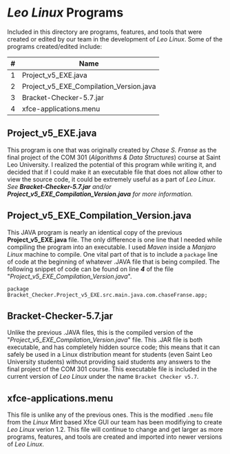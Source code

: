 # *Leo Linux* Programs
Included in this directory are programs, features, and tools that were created or edited by our team in the development of *Leo Linux*.
Some of the programs created/edited include:

| # | Name |
| ---| --- |
| 1 | Project_v5_EXE.java |
| 2 | Project_v5_EXE_Compilation_Version.java |
| 3 | Bracket-Checker-5.7.jar |
| 4 | xfce-applications.menu |


## Project_v5_EXE.java
This program is one that was originally created by *Chase S. Franse* as the final project of the COM 301 (*Algorithms & Data Structures*) course at Saint Leo University. I realized the potential of this program while writing it, and decided that if I could make it an executable file that does not allow other to view the source code, it could be extremely useful as a part of *Leo Linux*.   *See __Bracket-Checker-5.7.jar__ and/or __Project_v5_EXE_Compilation_Version.java__ for more information.*

## Project_v5_EXE_Compilation_Version.java
This JAVA program is nearly an identical copy of the previous **Project_v5_EXE.java** file. The only difference is one line that I needed while compiling the program into an executable. I used *Maven* inside a *Manjaro Linux* machine to compile. One vital part of that is to include a ```package``` line of code at the beginning of whatever .JAVA file that is being compiled. The following snippet of code can be found on line ___4___ of the file "*Project_v5_EXE_Compilation_Version.java*".

```
package Bracket_Checker.Project_v5_EXE.src.main.java.com.chaseFranse.app;
```

## Bracket-Checker-5.7.jar
Unlike the previous .JAVA files, this is the compiled version of the "*Project_v5_EXE_Compilation_Version.java*" file. This .JAR file is both executable, and has completely hidden source code; this means that it can safely be used in a Linux distribution meant for students (even Saint Leo University students) without providing said students any answers to the final project of the COM 301 course. This executable file is included in the current version of *Leo Linux* under the name ``Bracket Checker v5.7``.

## xfce-applications.menu
This file is unlike any of the previous ones. This is the modified ``.menu`` file from the *Linux Mint* based Xfce GUI our team has been modifiying to create *Leo Linux* verion 1.2. This file will continue to change and get larger as more programs, features, and tools are created and imported into newer versions of *Leo Linux*.
